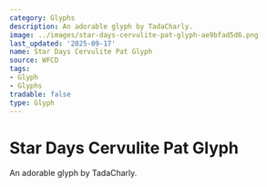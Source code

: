 ```yaml
---
category: Glyphs
description: An adorable glyph by TadaCharly.
image: ../images/star-days-cervulite-pat-glyph-ae9bfad5d6.png
last_updated: '2025-09-17'
name: Star Days Cervulite Pat Glyph
source: WFCD
tags:
- Glyph
- Glyphs
tradable: false
type: Glyph
---
```


# Star Days Cervulite Pat Glyph

An adorable glyph by TadaCharly.

